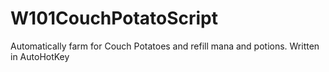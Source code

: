 # W101CouchPotatoScript
 Automatically farm for Couch Potatoes and refill mana and potions. Written in AutoHotKey
